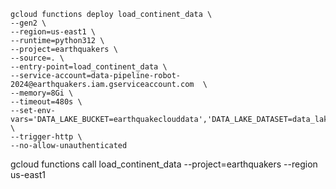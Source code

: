 ```shell
gcloud functions deploy load_continent_data \
--gen2 \
--region=us-east1 \
--runtime=python312 \
--project=earthquakers \
--source=. \
--entry-point=load_continent_data \
--service-account=data-pipeline-robot-2024@earthquakers.iam.gserviceaccount.com	 \
--memory=8Gi \
--timeout=480s \
--set-env-vars='DATA_LAKE_BUCKET=earthquakeclouddata','DATA_LAKE_DATASET=data_lake' \
--trigger-http \
--no-allow-unauthenticated  
```
gcloud functions call load_continent_data --project=earthquakers --region us-east1
